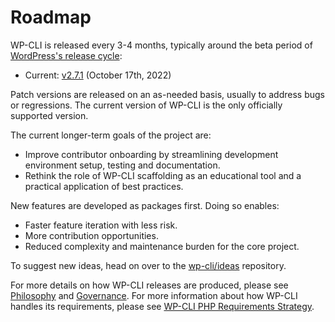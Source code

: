 # Roadmap

WP-CLI is released every 3-4 months, typically around the beta period of [WordPress's release cycle](https://wordpress.org/about/roadmap/):

* Current: [v2.7.1](https://github.com/wp-cli/wp-cli/releases/tag/v2.7.1) (October 17th, 2022)

Patch versions are released on an as-needed basis, usually to address bugs or regressions. The current version of WP-CLI is the only officially supported version.

The current longer-term goals of the project are:

* Improve contributor onboarding by streamlining development environment setup, testing and documentation.
* Rethink the role of WP-CLI scaffolding as an educational tool and a practical application of best practices.

New features are developed as packages first. Doing so enables:

* Faster feature iteration with less risk.
* More contribution opportunities.
* Reduced complexity and maintenance burden for the core project.

To suggest new ideas, head on over to the [wp-cli/ideas](https://github.com/wp-cli/ideas) repository.

For more details on how WP-CLI releases are produced, please see [Philosophy](https://make.wordpress.org/cli/handbook/philosophy/) and [Governance](https://make.wordpress.org/cli/handbook/governance/). For more information about how WP-CLI handles its requirements, please see [WP-CLI PHP Requirements Strategy](https://make.wordpress.org/cli/2019/01/15/wp-cli-php-requirements-strategy/).
